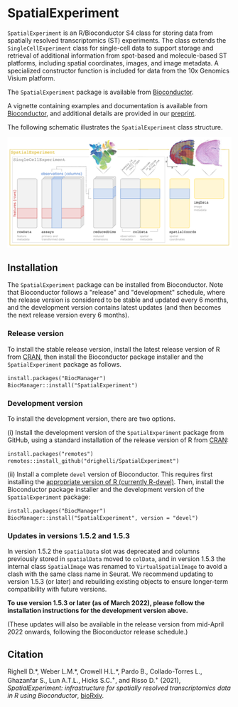 # SpatialExperiment

`SpatialExperiment` is an R/Bioconductor S4 class for storing data from spatially resolved transcriptomics (ST) experiments. The class extends the `SingleCellExperiment` class for single-cell data to support storage and retrieval of additional information from spot-based and molecule-based ST platforms, including spatial coordinates, images, and image metadata. A specialized constructor function is included for data from the 10x Genomics Visium platform.

The `SpatialExperiment` package is available from [Bioconductor](https://bioconductor.org/packages/SpatialExperiment).

A vignette containing examples and documentation is available from [Bioconductor](https://bioconductor.org/packages/SpatialExperiment), and additional details are provided in our [preprint](https://www.biorxiv.org/content/10.1101/2021.01.27.428431v3).

The following schematic illustrates the `SpatialExperiment` class structure.

<img src="vignettes/SPE.png" width="800"/>


## Installation

The `SpatialExperiment` package can be installed from Bioconductor. Note that Bioconductor follows a "release" and "development" schedule, where the release version is considered to be stable and updated every 6 months, and the development version contains latest updates (and then becomes the next release version every 6 months).


### Release version

To install the stable release version, install the latest release version of R from [CRAN](https://cran.r-project.org/), then install the Bioconductor package installer and the `SpatialExperiment` package as follows.

```
install.packages("BiocManager")
BiocManager::install("SpatialExperiment")
```


### Development version

To install the development version, there are two options.

(i) Install the development version of the `SpatialExperiment` package from GitHub, using a standard installation of the release version of R from [CRAN](https://cran.r-project.org/):

```
install.packages("remotes")
remotes::install_github("drighelli/SpatialExperiment")
```

(ii) Install a complete `devel` version of Bioconductor. This requires first installing the [appropriate version of R (currently R-devel)](http://bioconductor.org/developers/how-to/useDevel/). Then, install the Bioconductor package installer and the development version of the `SpatialExperiment` package:

```
install.packages("BiocManager")
BiocManager::install("SpatialExperiment", version = "devel")
```


### Updates in versions 1.5.2 and 1.5.3

In version 1.5.2 the `spatialData` slot was deprecated and columns previously stored in `spatialData` moved to `colData`, and in version 1.5.3 the internal class `SpatialImage` was renamed to `VirtualSpatialImage` to avoid a clash with the same class name in Seurat. We recommend updating to version 1.5.3 (or later) and rebuilding existing objects to ensure longer-term compatibility with future versions.

**To use version 1.5.3 or later (as of March 2022), please follow the installation instructions for the development version above.**

(These updates will also be available in the release version from mid-April 2022 onwards, following the Bioconductor release schedule.)


## Citation

Righell D.\*, Weber L.M.\*, Crowell H.L.\*, Pardo B., Collado-Torres L., Ghazanfar S., Lun A.T.L., Hicks S.C.<sup>+</sup>, and Risso D.<sup>+</sup> (2021), *SpatialExperiment: infrastructure for spatially resolved transcriptomics data in R using Bioconductor*, [bioRxiv](https://www.biorxiv.org/content/10.1101/2021.01.27.428431v3).

